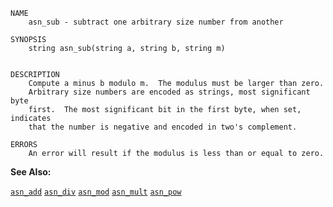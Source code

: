 
```
NAME
	asn_sub - subtract one arbitrary size number from another

SYNOPSIS
	string asn_sub(string a, string b, string m)


DESCRIPTION
	Compute a minus b modulo m.  The modulus must be larger than zero.
	Arbitrary size numbers are encoded as strings, most significant byte
	first.  The most significant bit in the first byte, when set, indicates
	that the number is negative and encoded in two's complement.

ERRORS
	An error will result if the modulus is less than or equal to zero.

```

**See Also:**

 [`asn_add`](./asn_add.md)
 [`asn_div`](./asn_div.md)
 [`asn_mod`](./asn_mod.md)
 [`asn_mult`](./asn_mult.md)
 [`asn_pow`](./asn_pow.md)
